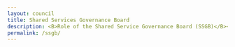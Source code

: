 ```yaml
---
layout: council
title: Shared Services Governance Board
description: <B>Role of the Shared Service Governance Board (SSGB)</B><BR><BR>The Shared Services Governance Board (SSGB) is the primary executive body responsible for advising the Shared Service Policy Officer (SSPO) on the development of shared service policies in pursuit of the shared services mission and successful achievement of the shared services vision and goals. Membership includes executives from across the Federal enterprise to provide a broad perspective on opportunities, concerns, and policies related to shared services.  The SSGB collaborates with organizations and stakeholders across the federal government to identify solutions that deliver the best value to taxpayers and support efficient government.
permalink: /ssgb/
---
```

